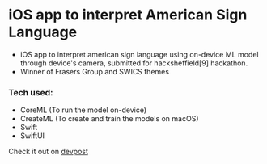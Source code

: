 # iOS app to interpret American Sign Language
- iOS app to interpret american sign language using on-device ML model through device's camera, submitted for hacksheffield[9] hackathon.
- Winner of Frasers Group and SWICS themes

### Tech used:
- CoreML (To run the model on-device)
- CreateML (To create and train the models on macOS)
- Swift
- SwiftUI

Check it out on [devpost](https://devpost.com/software/bsl-buddy)
